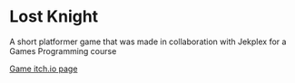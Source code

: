 # Lost Knight
 A short platformer game that was made in collaboration with Jekplex for a Games Programming course
 
 [Game itch.io page](https://jekplex.itch.io/thelostknight)
